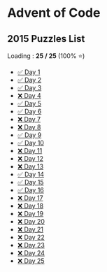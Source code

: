 # Advent of Code

## 2015 Puzzles List

Loading : **25 / 25** (100% ⭐️)

*  [✅ Day 1](https://github.com/madalina-lavinia-chelu/advent_of_code/tree/main/2015/Day1_2015/src/main/java)
*  [✅ Day 2](https://github.com/madalina-lavinia-chelu/advent_of_code/tree/main/2015/Day2_2015/src/main/java)
*  [✅ Day 3](https://github.com/madalina-lavinia-chelu/advent_of_code/tree/main/2015/Day3_2015/src/main/java)
*  [❌ Day 4]()
*  [✅ Day 5](https://github.com/madalina-lavinia-chelu/advent_of_code/tree/main/2015/Day5_2015/src/main/java)
*  [✅ Day 6](https://github.com/madalina-lavinia-chelu/advent_of_code/tree/main/2015/Day6_2015/src/main/java) 
*  [❌ Day 7]()
*  [❌ Day 8]()
*  [✅ Day 9](https://github.com/madalina-lavinia-chelu/advent_of_code/tree/main/2015/Day9_2015/src/main/java)
*  [✅ Day 10](https://github.com/madalina-lavinia-chelu/advent_of_code/tree/main/2015/Day10_2015/src/main/java)
*  [❌ Day 11]()
*  [❌ Day 12]()
*  [❌ Day 13]()
*  [✅ Day 14](https://github.com/madalina-lavinia-chelu/advent_of_code/tree/main/2015/Day14_2015/src/main/java)
*  [✅ Day 15](https://github.com/madalina-lavinia-chelu/advent_of_code/tree/main/2015/Day15_2015/src/main/java)
*  [✅ Day 16](https://github.com/madalina-lavinia-chelu/advent_of_code/tree/main/2015/Day16_2015/src/main/java)
*  [❌ Day 17]()
*  [❌ Day 18]()
*  [❌ Day 19]()
*  [❌ Day 20]()
*  [❌ Day 21]()
*  [❌ Day 22]()
*  [❌ Day 23]()
*  [❌ Day 24]()
*  [❌ Day 25]()